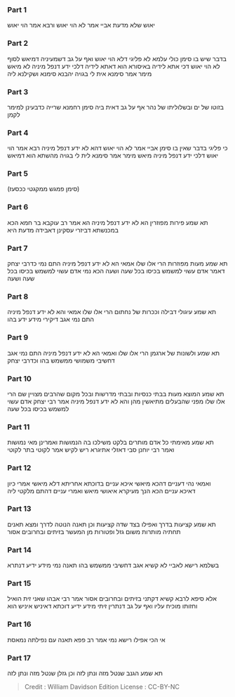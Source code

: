 
### Part 1
יאוש שלא מדעת אביי אמר לא הוי יאוש ורבא אמר הוי יאוש

### Part 2
בדבר שיש בו סימן כולי עלמא לא פליגי דלא הוי יאוש ואף על גב דשמעיניה דמיאש לסוף לא הוי יאוש דכי אתא לידיה באיסורא הוא דאתא לידיה דלכי ידע דנפל מיניה לא מיאש מימר אמר סימנא אית לי בגויה יהבנא סימנא ושקילנא ליה

### Part 3
בזוטו של ים ובשלוליתו של נהר אף על גב דאית ביה סימן רחמנא שרייה כדבעינן למימר לקמן

### Part 4
כי פליגי בדבר שאין בו סימן אביי אמר לא הוי יאוש דהא לא ידע דנפל מיניה רבא אמר הוי יאוש דלכי ידע דנפל מיניה מיאש מימר אמר סימנא לית לי בגויה מהשתא הוא דמיאש

### Part 5
(סימן פמגש ממקגטי ככסעז)

### Part 6
תא שמע פירות מפוזרין הא לא ידע דנפל מיניה הא אמר רב עוקבא בר חמא הכא במכנשתא דביזרי עסקינן דאבידה מדעת היא

### Part 7
תא שמע מעות מפוזרות הרי אלו שלו אמאי הא לא ידע דנפל מיניה התם נמי כדרבי יצחק דאמר אדם עשוי למשמש בכיסו בכל שעה ושעה הכא נמי אדם עשוי למשמש בכיסו בכל שעה ושעה

### Part 8
תא שמע עיגולי דבילה וככרות של נחתום הרי אלו שלו אמאי והא לא ידע דנפל מיניה התם נמי אגב דיקירי מידע ידע בהו

### Part 9
תא שמע ולשונות של ארגמן הרי אלו שלו ואמאי הא לא ידע דנפל מיניה התם נמי אגב דחשיבי משמושי ממשמש בהו וכדרבי יצחק

### Part 10
תא שמע המוצא מעות בבתי כנסיות ובבתי מדרשות ובכל מקום שהרבים מצויין שם הרי אלו שלו מפני שהבעלים מתיאשין מהן והא לא ידע דנפל מיניה אמר רבי יצחק אדם עשוי למשמש בכיסו בכל שעה

### Part 11
תא שמע מאימתי כל אדם מותרים בלקט משילכו בה הנמושות ואמרינן מאי נמושות ואמר רבי יוחנן סבי דאזלי אתיגרא ריש לקיש אמר לקוטי בתר לקוטי

### Part 12
ואמאי נהי דעניים דהכא מיאשי איכא עניים בדוכתא אחריתא דלא מיאשי אמרי כיון דאיכא עניים הכא הנך מעיקרא איאושי מיאש ואמרי עניים דהתם מלקטי ליה

### Part 13
תא שמע קציעות בדרך ואפילו בצד שדה קציעות וכן תאנה הנוטה לדרך ומצא תאנים תחתיה מותרות משום גזל ופטורות מן המעשר בזיתים ובחרובים אסור

### Part 14
בשלמא רישא לאביי לא קשיא אגב דחשיבי ממשמש בהו תאנה נמי מידע ידיע דנתרא

### Part 15
אלא סיפא לרבא קשיא דקתני בזיתים ובחרובים אסור אמר רבי אבהו שאני זית הואיל וחזותו מוכיח עליו ואף על גב דנתרין זיתי מידע ידיע דוכתא דאיניש איניש הוא

### Part 16
אי הכי אפילו רישא נמי אמר רב פפא תאנה עם נפילתה נמאסת

### Part 17
תא שמע הגנב שנטל מזה ונתן לזה וכן גזלן שנטל מזה ונתן לזה

>Credit : William Davidson Edition
>License : CC-BY-NC